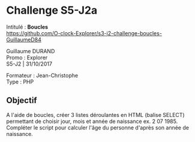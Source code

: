 # Challenge S5-J2a
Intitulé : **Boucles**  
https://github.com/O-clock-Explorer/s3-j2-challenge-boucles-GuillaumeD84

Guillaume DURAND  
Promo : Explorer  
S5-J2 | 31/10/2017

Formateur : Jean-Christophe  
Type : PHP

## Objectif
A l'aide de boucles, créer 3 listes déroulantes en HTML (balise SELECT) permettant de choisir jour, mois et année de naissance ex. 2 07 1985. Compléter le script pour calculer l'âge du personne d'après son année de naissance.
